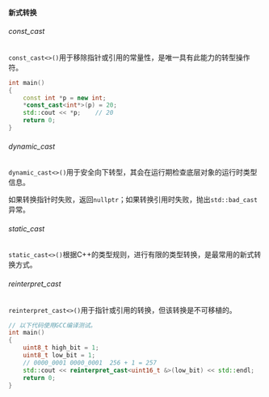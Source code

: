 #### 新式转换

###### const_cast

`const_cast<>()`用于移除指针或引用的常量性，是唯一具有此能力的转型操作符。

```cpp
int main()
{
    const int *p = new int;
    *const_cast<int*>(p) = 20;
    std::cout << *p;    // 20
    return 0;
}
```

###### dynamic_cast

`dynamic_cast<>()`用于安全向下转型，其会在运行期检查底层对象的运行时类型信息。

如果转换指针时失败，返回`nullptr`；如果转换引用时失败，抛出`std::bad_cast`异常。

###### static_cast

`static_cast<>()`根据C++的类型规则，进行有限的类型转换，是最常用的新式转换方式。

###### reinterpret_cast

`reinterpret_cast<>()`用于指针或引用的转换，但该转换是不可移植的。

```cpp
// 以下代码使用GCC编译测试。
int main()
{
    uint8_t high_bit = 1;
    uint8_t low_bit = 1;
    // 0000_0001 0000_0001  256 + 1 = 257
    std::cout << reinterpret_cast<uint16_t &>(low_bit) << std::endl;    // 257
    return 0;
}
```

